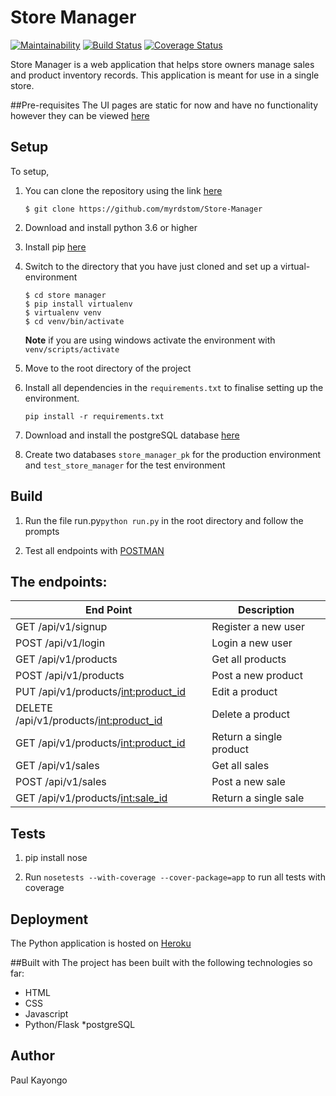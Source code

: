 # Store Manager
[![Maintainability](https://api.codeclimate.com/v1/badges/2715d106d25e7164ae1d/maintainability)](https://codeclimate.com/github/myrdstom/Store-Manager/maintainability)
[![Build Status](https://travis-ci.org/myrdstom/Store-Manager.svg?branch=challenge-3)](https://travis-ci.org/myrdstom/Store-Manager)
[![Coverage Status](https://coveralls.io/repos/github/myrdstom/Store-Manager/badge.svg?branch=challenge-3)](https://coveralls.io/github/myrdstom/Store-Manager?branch=challenge-3)


Store Manager is a web application that helps store owners manage sales and product inventory records. 
This application is meant for use in a single store.

##Pre-requisites
The UI pages are static for now and have no functionality however they can be viewed [here](https://myrdstom.github.io/Store-Manager/)

## Setup

To setup,

1. You can clone the repository using the link [here](https://github.com/myrdstom/Store-Manager.git)
    ```
    $ git clone https://github.com/myrdstom/Store-Manager
    ```    

2. Download and install python 3.6 or higher

3. Install pip [here](https://pip.pypa.io/en/stable/installing/)

4. Switch to the directory that you have just cloned and set up a virtual-environment
    ```
    $ cd store manager
    $ pip install virtualenv
    $ virtualenv venv
    $ cd venv/bin/activate    
    ```    
    **Note** if you are using windows activate the environment with ```venv/scripts/activate```
5. Move to the root directory of the project

6. Install all dependencies in the ```requirements.txt``` to finalise setting up the environment.
    ```
    pip install -r requirements.txt   
    ``` 
    
 7. Download and install the postgreSQL database [here](https://www.postgresql.org/download/)
 
 8. Create two databases ```store_manager_pk```  for the production environment and  ```test_store_manager``` for the test environment

## Build

1. Run the file run.py``` python run.py ``` in the root directory and follow  the prompts

2. Test all endpoints with [POSTMAN](https://www.getpostman.com/apps)

## The endpoints:
| End Point  | Description |
| ------------- | ------------- |
|GET /api/v1/signup | Register a new user
|POST /api/v1/login  | Login a new user
|GET /api/v1/products | Get all products
|POST /api/v1/products  | Post a new product
|PUT /api/v1/products/<int:product_id>  | Edit a product
|DELETE /api/v1/products/<int:product_id>  | Delete a product
|GET /api/v1/products/<int:product_id> | Return a single product
|GET /api/v1/sales | Get all sales
|POST /api/v1/sales  | Post a new sale
|GET /api/v1/products/<int:sale_id> | Return a single sale

## Tests

1. pip install nose

2. Run ```nosetests --with-coverage --cover-package=app``` to run all tests with coverage


## Deployment
The Python application is hosted on [Heroku](https://store-manager-heroku.herokuapp.com/)

##Built with
The project has been built with the following technologies so far:
* HTML
* CSS
* Javascript
* Python/Flask
*postgreSQL

## Author
Paul Kayongo

